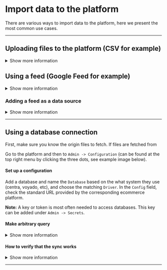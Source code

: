 # Import data to the platform

There are various ways to import data to the platform, here we present the most common use cases.

---

## Uploading files to the platform (CSV for example)
<details class="optional-class"><summary>Show more information</summary>
Go to the platform and then to `Manage data -> Import files` (can be found at the top right menu by clicking the three dots, see example image below). 

Drag the file to the drop-box in order to upload it to the platform

Uploaded files are available from the "imports (csv-fs)" database connection when creating new sources (see next step).

<img width="1216" alt="Screenshot 2022-05-10 at 10 31 52" src="https://user-images.githubusercontent.com/4352260/167585247-b7f840a9-a43a-4a7d-bf76-1757e4f688cb.png">
</details>

## Using a feed (Google Feed for example)

<details class="optional-class"><summary>Show more information</summary>

A feed is a file that contains a list of products that often is used to advertise through Google Merchant Center. Often these feeds are updated with latest information which means Infobaleen can use the feed to add relevant product details to the platform, such as image link data.

Feeds are most often published as a public URL in format `.xml`.
</details>

<h3> Adding a feed as a data source </h3>

<details class="optional-class"><summary>Show more information</summary>

1. Get the public URL of the feed
2. Add a new `source`, often it is a good idea to add a "Merge Filter" to avoid fetching too much data (you can for example add `now() < toFloat(last_seen) + 7*24*3600`)
3. Add a query similar to below and also add `decoder=head` in the field `Preprocessor directives` to show the file structure. Note that you have to write `url:` before `https://`, see example below
```
SELECT
    *
FROM `url:https://exampleurl.com/plugin-export/shoppingfeed/se`  
```

[Note that you have to write url: before https://]  


<h3> Preprocessor directives </h3>


Start by writing `decoder=xml` (or `=feed`) to show the file structure, it will in the preview window show the content.


decoder: describes what file format, xml, csv, json etc.  
root: navigates the file and shows where you want to read data.  
rowtag: selects the object.  
pluck: inside your rowtag you can have multiple data columns, pluck lets you choose wich you want to get.  

Below is an example of what to write in the preprocessor to fetch feed data correctly:
`decoder=xml`  
`root=rss.channel`  
`rowtag=item`  
`pluck=google_product_category,price`  

You can then run `EXECUTE PREVIEW QUERY` to see the result.

<h4> JSON Files </h4>
<details class="optional-class"><summary>Show more information</summary>
An example json file could look like:
```
[
    {
        "id": "",
        "user_id": "",
        "username": ""
    },
    {
        "id": "",
        "user_id": ""
        "username": ""
    }
]

SELECT * FROM `url:https://...json`  


<h3> preprocessing directive for json </h3>

`decoder=json`  
`json_prefix=[0]`

</details>
</details>

---

## Using a database connection

First, make sure you know the origin files to fetch. If files are fetched from 

Go to the platform and then to `Admin -> Configuration` (can be found at the top right menu by clicking the three dots, see example image below).



#### Set up a configuration
Add a database and name the `Database` based on the what system they use (centra, voyado, etc), and choose the matching `Driver`. In the `Config` field, check the standard URL provided by the corresponding ecommerce platform. 

**Note:** A key or token is most often needed to access databases. This key can be added under `Admin -> Secrets`. 

#### Make arbitrary query 
<details class="optional-class"><summary>Show more information</summary>

Create a source and make an arbitrary query similar to SELECT * FROM `users.gz` for Centra. You can list possible paths by using SELECT * FROM `*` . 

This will trigger a proxy sync, and in the case of a Centra customer as in the example image below, the `.gz` files will appear once completed. This normally takes 1-5 hours.


</details>


#### How to verify that the sync works
<details class="optional-class"><summary>Show more information</summary>

Choose the source you created and press the pen to edit it. Go to the `ADD QUERY` tab and choose SELECT * FROM `*`. 
<br>

If the sync is ready, you will see a list of files to choose from, for example, `users.gz`, `items.gz`, `interactions.gz`, see image below. If you see the files imported you are now ready to [create sources!](https://github.com/infobaleen/customer-success/blob/main/Documentation/Platform/Menu/Manage%20Data/Sources.md)

<img width="954" alt="Screenshot 2022-05-10 at 14 59 33" src="https://user-images.githubusercontent.com/4352260/167635009-bee5c795-271c-49f9-a92c-840a415f120f.png">

</details>

---


